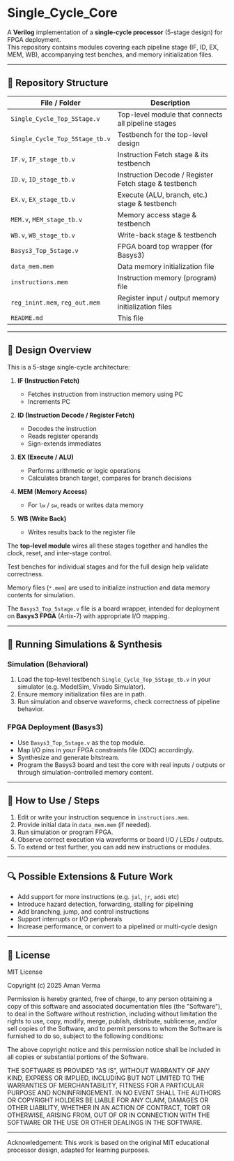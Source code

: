 # Single_Cycle_Core

A **Verilog** implementation of a **single-cycle processor** (5-stage design) for FPGA deployment.  
This repository contains modules covering each pipeline stage (IF, ID, EX, MEM, WB), accompanying test benches, and memory initialization files.

---

## 📁 Repository Structure

| File / Folder | Description |
|---|---|
| `Single_Cycle_Top_5Stage.v` | Top-level module that connects all pipeline stages |
| `Single_Cycle_Top_5Stage_tb.v` | Testbench for the top-level design |
| `IF.v`, `IF_stage_tb.v` | Instruction Fetch stage & its testbench |
| `ID.v`, `ID_stage_tb.v` | Instruction Decode / Register Fetch stage & testbench |
| `EX.v`, `EX_stage_tb.v` | Execute (ALU, branch, etc.) stage & testbench |
| `MEM.v`, `MEM_stage_tb.v` | Memory access stage & testbench |
| `WB.v`, `WB_stage_tb.v` | Write-back stage & testbench |
| `Basys3_Top_5stage.v` | FPGA board top wrapper (for Basys3) |
| `data_mem.mem` | Data memory initialization file |
| `instructions.mem` | Instruction memory (program) file |
| `reg_inint.mem`, `reg_out.mem` | Register input / output memory initialization files |
| `README.md` | This file |

---

## 🧠 Design Overview

This is a 5-stage single-cycle architecture:

1. **IF (Instruction Fetch)**  
   - Fetches instruction from instruction memory using PC  
   - Increments PC  

2. **ID (Instruction Decode / Register Fetch)**  
   - Decodes the instruction  
   - Reads register operands  
   - Sign-extends immediates  

3. **EX (Execute / ALU)**  
   - Performs arithmetic or logic operations  
   - Calculates branch target, compares for branch decisions  

4. **MEM (Memory Access)**  
   - For `lw` / `sw`, reads or writes data memory  

5. **WB (Write Back)**  
   - Writes results back to the register file  

The **top-level module** wires all these stages together and handles the clock, reset, and inter-stage control.

Test benches for individual stages and for the full design help validate correctness.

Memory files (`*.mem`) are used to initialize instruction and data memory contents for simulation.

The `Basys3_Top_5stage.v` file is a board wrapper, intended for deployment on **Basys3 FPGA** (Artix-7) with appropriate I/O mapping.

---

## 🧪 Running Simulations & Synthesis

### Simulation (Behavioral)

1. Load the top-level testbench `Single_Cycle_Top_5Stage_tb.v` in your simulator (e.g. ModelSim, Vivado Simulator).
2. Ensure memory initialization files are in path.
3. Run simulation and observe waveforms, check correctness of pipeline behavior.

### FPGA Deployment (Basys3)

- Use `Basys3_Top_5stage.v` as the top module.
- Map I/O pins in your FPGA constraints file (XDC) accordingly.
- Synthesize and generate bitstream.
- Program the Basys3 board and test the core with real inputs / outputs or through simulation-controlled memory content.

---

## 🚀 How to Use / Steps

1. Edit or write your instruction sequence in `instructions.mem`.
2. Provide initial data in `data_mem.mem` (if needed).
3. Run simulation or program FPGA.
4. Observe correct execution via waveforms or board I/O / LEDs / outputs.
5. To extend or test further, you can add new instructions or modules.

---

## 🔍 Possible Extensions & Future Work

- Add support for more instructions (e.g. `jal`, `jr`, `addi` etc)
- Introduce hazard detection, forwarding, stalling for pipelining
- Add branching, jump, and control instructions
- Support interrupts or I/O peripherals
- Increase performance, or convert to a pipelined or multi-cycle design

---

## 📄 License

MIT License

Copyright (c) 2025 Aman Verma

Permission is hereby granted, free of charge, to any person obtaining a copy
of this software and associated documentation files (the "Software"), to deal
in the Software without restriction, including without limitation the rights
to use, copy, modify, merge, publish, distribute, sublicense, and/or sell
copies of the Software, and to permit persons to whom the Software is
furnished to do so, subject to the following conditions:

The above copyright notice and this permission notice shall be included in all
copies or substantial portions of the Software.

THE SOFTWARE IS PROVIDED "AS IS", WITHOUT WARRANTY OF ANY KIND, EXPRESS OR
IMPLIED, INCLUDING BUT NOT LIMITED TO THE WARRANTIES OF MERCHANTABILITY,
FITNESS FOR A PARTICULAR PURPOSE AND NONINFRINGEMENT. IN NO EVENT SHALL THE
AUTHORS OR COPYRIGHT HOLDERS BE LIABLE FOR ANY CLAIM, DAMAGES OR OTHER
LIABILITY, WHETHER IN AN ACTION OF CONTRACT, TORT OR OTHERWISE, ARISING FROM,
OUT OF OR IN CONNECTION WITH THE SOFTWARE OR THE USE OR OTHER DEALINGS IN THE
SOFTWARE.

---

Acknowledgement:
This work is based on the original MIT educational processor design, adapted
for learning purposes.


